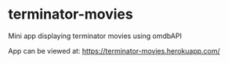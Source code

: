 # terminator-movies
Mini app displaying terminator movies using omdbAPI

App can be viewed at: https://terminator-movies.herokuapp.com/